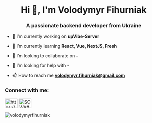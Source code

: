 <h1 align="center">Hi 👋, I'm Volodymyr Fihurniak</h1>
<h3 align="center">A passionate backend developer from Ukraine</h3>

- 🔭 I’m currently working on **upVibe-Server**

- 🌱 I’m currently learning **React, Vue, NextJS, Fresh**

- 👯 I’m looking to collaborate on **-**

- 🤝 I’m looking for help with **-**

- 📫 How to reach me **volodymyr.fihurniak@gmail.com**

<h3 align="left">Connect with me:</h3>
<p align="left">
<a href="https://linkedin.com/in/volodymyr-fihurniak" target="blank"><img align="center" src="https://raw.githubusercontent.com/rahuldkjain/github-profile-readme-generator/master/src/images/icons/Social/linked-in-alt.svg" alt="https://www.linkedin.com/in/volodymyr-fihurniak/" height="30" width="40" /></a>
<a href="https://discord.gg/SOWA#9644" target="blank"><img align="center" src="https://raw.githubusercontent.com/rahuldkjain/github-profile-readme-generator/master/src/images/icons/Social/discord.svg" alt="SOWA#9644" height="30" width="40" /></a>
</p>

<p><img align="center" src="https://github-readme-streak-stats.herokuapp.com/?user=volodymyrfihurniak&" alt="volodymyrfihurniak" /></p>
